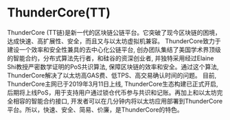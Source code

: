 # ThunderCore(TT)

ThunderCore (TT链)是新一代的区块链公链平台。它突破了现今区块链的困境，达成快速、高扩展性、安全，而且又与以太坊虚拟机兼容。
ThunderCore致力于建设一个效率和安全性兼具的去中心化公链平台, 创办团队集结了美国学术界顶级的智能合约，分布式算法先行者，和硅谷的资深创业者, 并独特采用经过Elaine Shi教授严密数学证明的PoS共识算法, 保障区块链的效率和安全。通过这个算法, ThunderCore解决了以太坊高GAS费、低TPS、高交易确认时间的问题。 目前, ThunderCore主网已于2019年3月11日上线, ThunderCore生态构建已正式开启,后期将上线PoS，用于支持用户通过锁仓代币参与共识和记账。再加上和以太坊完全相容的智能合约接口, 开发者可以在几分钟内将以太坊应用部署到ThunderCore平台。所以，快速、安全、简易、价廉，是ThunderCore的特色。

